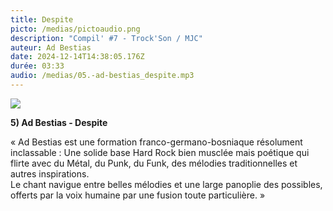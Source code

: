 ```yaml
---
title: Despite
picto: /medias/pictoaudio.png
description: "Compil' #7 - Trock'Son / MJC"
auteur: Ad Bestias
date: 2024-12-14T14:38:05.176Z
durée: 03:33
audio: /medias/05.-ad-bestias_despite.mp3
---
```

![](/medias/ad_bestias_compil_250.png)

**5) Ad Bestias - Despite** 

« Ad Bestias est une formation franco-germano-bosniaque résolument inclassable : Une solide base Hard Rock bien musclée mais poétique qui flirte avec du Métal, du Punk, du Funk, des mélodies traditionnelles et autres inspirations. \
Le chant navigue entre belles mélodies et une large panoplie des possibles, offerts par la voix humaine par une fusion toute particulière. »